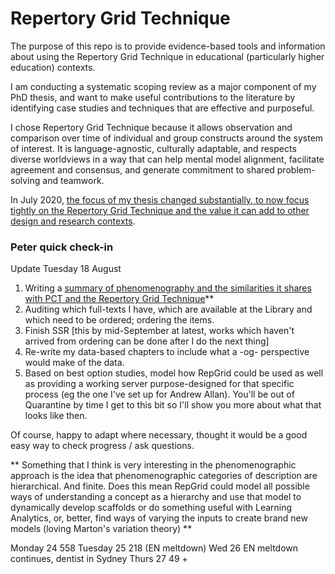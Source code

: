 # Repertory Grid Technique
The purpose of this repo is to provide evidence-based tools and information about using the Repertory Grid Technique in educational (particularly higher education) contexts.

I am conducting a systematic scoping review as a major component of my PhD thesis, and want to make useful contributions to the literature by identifying case studies and techniques that are effective and purposeful.

I chose Repertory Grid Technique because it allows observation and comparison over time of individual and group constructs around the system of interest. It is language-agnostic, culturally adaptable, and respects diverse worldviews in a way that can help mental model alignment, facilitate agreement and consensus, and generate commitment to shared problem-solving and teamwork.

In July 2020, [the focus of my thesis changed substantially, to now focus tightly on the Repertory Grid Technique and the value it can add to other design and research contexts](https://github.sydney.edu.au/crli/repgrid/blob/master/chapters/050-intro.md).

### Peter quick check-in
Update Tuesday 18 August
1. Writing a [summary of phenomenography and the similarities it shares with PCT and the Repertory Grid Technique](https://github.sydney.edu.au/crli/repgrid/blob/master/chapters/230-phenomenography.md)**
2. Auditing which full-texts I have, which are available at the Library and which need to be ordered; ordering the items.
3. Finish SSR [this by mid-September at latest, works which haven't arrived from ordering can be done after I do the next thing]
4. Re-write my data-based chapters to include what a -og- perspective would make of the data.
5. Based on best option studies, model how RepGrid could be used as well as providing a working server purpose-designed for that specific process (eg the one I've set up for Andrew Allan). You'll be out of Quarantine by time I get to this bit so I'll show you more about what that looks like then.

Of course, happy to adapt where necessary, thought it would be a good easy way to check progress / ask questions.

** Something that I think is very interesting in the phenomenographic approach is the idea that phenomenographic categories of description are hierarchical. And finite. Does this mean RepGrid could model all possible ways of understanding a concept as a hierarchy and use that model to dynamically develop scaffolds or do something useful with Learning Analytics, or, better, find ways of varying the inputs to create brand new models (loving Marton's variation theory)  **

Monday 24 558
Tuesday 25  218 (EN meltdown)
Wed 26 EN meltdown continues, dentist in Sydney
Thurs 27  49 + 
